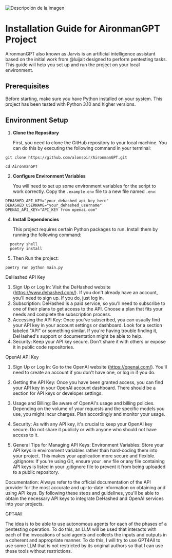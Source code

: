 ![Descripción de la imagen](https://i.imgur.com/bYW6pai.jpg)
# Installation Guide for AironmanGPT Project

AironmanGPT also known as Jarvis is an artificial intelligence assistant based on the initial work from @luijait 
designed to perform pentesting tasks. 
This guide will help you set up and run the project on your local environment.

## Prerequisites

   Before starting, make sure you have Python installed on your system. This project has been tested with Python 3.10 
   and higher versions.

## Environment Setup

1. **Clone the Repository**

   First, you need to clone the GitHub repository to your local machine. You can do this by executing the following 
   command in your terminal:

```shell
git clone https://github.com/alonsoir/AironmanGPT.git
```
```shell
cd AironmanGPT
```

2. **Configure Environment Variables**

   You will need to set up some environment variables for the script to work correctly. Copy the `.example.env` file to 
   a new file named `.env`:

```env
DEHASHED_API_KEY="your_dehashed_api_key_here"
DEHASHED_USERNAME="your_dehashed_username"
OPENAI_API_KEY="API_KEY from openai.com"
```
4. **Install Dependencies**

   This project requires certain Python packages to run. Install them by running the following command:

```shell
  poetry shell
  poetry install  
```
5. Then Run the project:
```shell
poetry run python main.py
```

DeHashed API Key
1. Sign Up or Log In: Visit the DeHashed website (https://www.dehashed.com/). If you don't already have an account, 
you'll need to sign up. If you do, just log in.
2. Subscription: DeHashed is a paid service, so you'll need to subscribe to one of their plans to get access to the API. 
Choose a plan that fits your needs and complete the subscription process.
3. Accessing the API Key: Once you've subscribed, you can usually find your API key in your account settings or 
dashboard. Look for a section labeled "API" or something similar. If you're having trouble finding it, DeHashed's 
support or documentation might be able to help.
4. Security: Keep your API key secure. Don't share it with others or expose it in public code repositories.
 
OpenAI API Key
1. Sign Up or Log In: Go to the OpenAI website (https://openai.com/). You'll need to create an account if you don't 
have one, or log in if you do.
3. Getting the API Key: Once you have been granted access, you can find your API key in your OpenAI account dashboard. 
There should be a section for API keys or developer settings.
4. Usage and Billing: Be aware of OpenAI's usage and billing policies. 
Depending on the volume of your requests and the specific models you use, you might incur charges. Plan accordingly and 
monitor your usage.
5. Security: As with any API key, it's crucial to keep your OpenAI key secure. Do not share it publicly or with anyone 
who should not have access to it.

6. General Tips for Managing API Keys:
Environment Variables: Store your API keys in environment variables rather than hard-coding them into your project. 
This makes your application more secure and flexible.
.gitignore: If you're using Git, ensure your .env file or any file containing API keys is listed in your .gitignore file 
to prevent it from being uploaded to a public repository.

Documentation: Always refer to the official documentation of the API provider for the most accurate and up-to-date 
information on obtaining and using API keys.
By following these steps and guidelines, you'll be able to obtain the necessary API keys to integrate DeHashed and 
OpenAI services into your projects.

GPT4All

The idea is to be able to use autonomous agents for each of the phases of a pentesting operation. 
To do this, an LLM will be used that interacts with each of the invocations of said agents and collects the inputs and 
outputs in a coherent and appropriate manner.
To do this, I will try to use GPT4All to use some LLM that is not restricted by its original authors so that I can use 
these tools without restrictions.